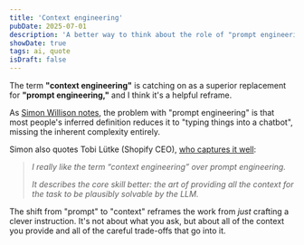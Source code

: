 ```yaml
---
title: 'Context engineering'
pubDate: 2025-07-01
description: 'A better way to think about the role of "prompt engineering" in LLM-based applications.'
showDate: true
tags: ai, quote
isDraft: false
---
```


The term **"context engineering"** is catching on as a superior replacement for **"prompt engineering,"** and I think it's a helpful reframe.

As [Simon Willison notes](https://simonwillison.net/2025/Jun/27/context-engineering/), the problem with "prompt engineering" is that most people's inferred definition reduces it to "typing things into a chatbot", missing the inherent complexity entirely.

Simon also quotes Tobi Lütke (Shopify CEO), [who captures it well](https://x.com/tobi/status/1935533422589399127):

> _I really like the term “context engineering” over prompt engineering._
>
> _It describes the core skill better: the art of providing all the context for the task to be plausibly solvable by the LLM._

The shift from "prompt" to "context" reframes the work from _just_ crafting a clever instruction. It's not about what you ask, but about all of the context you provide and all of the careful trade-offs that go into it.
